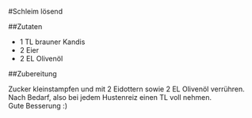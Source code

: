 #Schleim lösend

##Zutaten

- 1 TL brauner Kandis
- 2 Eier
- 2 EL Olivenöl

##Zubereitung

Zucker kleinstampfen und mit 2 Eidottern sowie 2 EL Olivenöl verrühren. <br>
Nach Bedarf, also bei jedem Hustenreiz einen TL voll nehmen. <br>
Gute Besserung :)